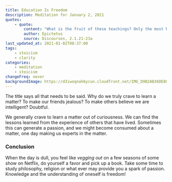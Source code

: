 ```yaml
---
title: Education Is Freedom
description: Meditation for January 2, 2021
quotes: 
    - quote:
        content: "What is the fruit of these teachings? Only the most beautiful and proper harvest of the truly educated—tranquility, fearlessness, and freedom. We should not trust the masses who say only the free can be educated, but rather the lovers of wisdom who say that only the educated are free."
        author: Epictetus
        source: Discourses, 2.1.21-23a
last_updated_at: 2021-01-02T08:37:00
tags:
    - stoicism
    - clarity
categories:
    - meditation
    - stoicism
changeFreq: never
backgroundImage: https://d3iwoqnah6ycun.cloudfront.net/IMG_D9B2AB36DE88.jpg
---
```


The title says all that needs to be said. Why do we truly crave to learn a matter? To make our friends jealous? To make
others believe we are intelligent? Doubtful.

We generally crave to learn a matter out of curiousness. We can find the lessons learned from the experience of others
that have lived. Sometimes this can generate a passion, and we might become consumed about a matter, one day making us
experts in the matter.

### Conclusion

When the day is dull, you feel like *vegging out* on a few seasons of some show on Netflix, do yourself a favor and pick
up a book. Take some time to study philosophy, religion or what ever may provide you a spark of passion. Knowledge and
the understanding of oneself is freedom!
